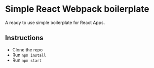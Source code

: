 # Simple React Webpack boilerplate

A ready to use simple boilerplate for React Apps.

## Instructions

- Clone the repo
- Run `npm install`
- Run `npm start`
